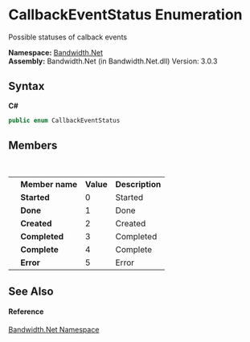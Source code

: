 ﻿# CallbackEventStatus Enumeration
 

Possible statuses of calback events

**Namespace:**&nbsp;<a href ="N_Bandwidth_Net.md">Bandwidth.Net</a><br />**Assembly:**&nbsp;Bandwidth.Net (in Bandwidth.Net.dll) Version: 3.0.3

## Syntax

**C#**<br />
``` C#
public enum CallbackEventStatus
```


## Members
&nbsp;<table><tr><th></th><th>Member name</th><th>Value</th><th>Description</th></tr><tr><td /><td target="F:Bandwidth.Net.CallbackEventStatus.Started">**Started**</td><td>0</td><td>Started</td></tr><tr><td /><td target="F:Bandwidth.Net.CallbackEventStatus.Done">**Done**</td><td>1</td><td>Done</td></tr><tr><td /><td target="F:Bandwidth.Net.CallbackEventStatus.Created">**Created**</td><td>2</td><td>Created</td></tr><tr><td /><td target="F:Bandwidth.Net.CallbackEventStatus.Completed">**Completed**</td><td>3</td><td>Completed</td></tr><tr><td /><td target="F:Bandwidth.Net.CallbackEventStatus.Complete">**Complete**</td><td>4</td><td>Complete</td></tr><tr><td /><td target="F:Bandwidth.Net.CallbackEventStatus.Error">**Error**</td><td>5</td><td>Error</td></tr></table>

## See Also


#### Reference
<a href ="N_Bandwidth_Net.md">Bandwidth.Net Namespace</a><br />